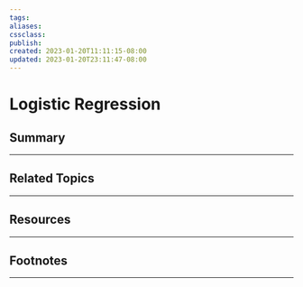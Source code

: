 ```yaml
---
tags:
aliases:
cssclass:
publish:
created: 2023-01-20T11:11:15-08:00
updated: 2023-01-20T23:11:47-08:00
---
```

# Logistic Regression

## Summary

---

## Related Topics

---

## Resources

---

## Footnotes

---